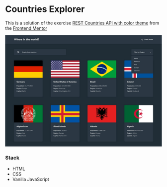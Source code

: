 # Countries Explorer

This is a solution of the exercise [REST Countries API with color theme](https://www.frontendmentor.io/challenges/rest-countries-api-with-color-theme-switcher-5cacc469fec04111f7b848ca) from the [Frontend Mentor](https://www.frontendmentor.io/)

![demo](./design/desktop-design-home-dark.jpg)

### Stack
- HTML
- CSS
- Vanilla JavaScript